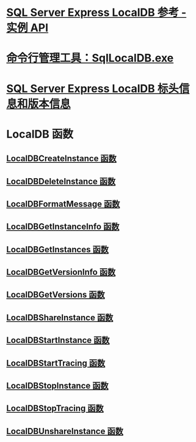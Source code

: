 # [SQL Server Express LocalDB 参考 - 实例 API](sql-server-express-localdb-reference-instance-apis.md)
# [命令行管理工具：SqlLocalDB.exe](command-line-management-tool-sqllocaldb-exe.md)
# [SQL Server Express LocalDB 标头信息和版本信息](sql-server-express-localdb-header-and-version-information.md)

# LocalDB 函数
## [LocalDBCreateInstance 函数](localdbcreateinstance-function.md)
## [LocalDBDeleteInstance 函数](localdbdeleteinstance-function.md)
## [LocalDBFormatMessage 函数](localdbformatmessage-function.md)
## [LocalDBGetInstanceInfo 函数](localdbgetinstanceinfo-function.md)
## [LocalDBGetInstances 函数](localdbgetinstances-function.md)
## [LocalDBGetVersionInfo 函数](localdbgetversioninfo-function.md)
## [LocalDBGetVersions 函数](localdbgetversions-function.md)
## [LocalDBShareInstance 函数](localdbshareinstance-function.md)
## [LocalDBStartInstance 函数](localdbstartinstance-function.md)
## [LocalDBStartTracing 函数](localdbstarttracing-function.md)
## [LocalDBStopInstance 函数](localdbstopinstance-function.md)
## [LocalDBStopTracing 函数](localdbstoptracing-function.md)
## [LocalDBUnshareInstance 函数](localdbunshareinstance-function.md)
